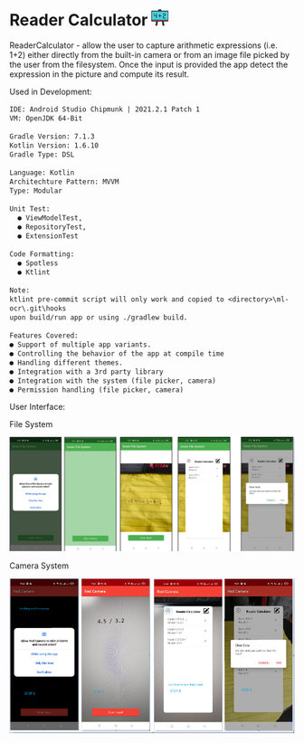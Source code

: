 # Reader Calculator   ![alt text](https://github.com/johnjake/ml-ocr/blob/master/calc.png)

ReaderCalculator - allow the user to capture arithmetic expressions (i.e. 1+2) either directly from the built-in camera or from an image file picked by the user from the filesystem. Once the input is provided the app detect the expression in the picture and compute its result.

Used in Development: 

    IDE: Android Studio Chipmunk | 2021.2.1 Patch 1
    VM: OpenJDK 64-Bit

    Gradle Version: 7.1.3
    Kotlin Version: 1.6.10
    Gradle Type: DSL

    Language: Kotlin
    Architechture Pattern: MVVM
    Type: Modular
    
    Unit Test: 
      ● ViewModelTest, 
      ● RepositoryTest, 
      ● ExtensionTest
    
    Code Formatting: 
      ● Spotless 
      ● Ktlint
    
    Note: 
    ktlint pre-commit script will only work and copied to <directory>\ml-ocr\.git\hooks
    upon build/run app or using ./gradlew build.
    
    Features Covered:
    ● Support of multiple app variants.
    ● Controlling the behavior of the app at compile time
    ● Handling different themes.
    ● Integration with a 3rd party library
    ● Integration with the system (file picker, camera)
    ● Permission handling (file picker, camera)

   
   User Interface:
   
   File System
   
  ![alt text](https://github.com/johnjake/ml-ocr/blob/master/file_system.png)
  
  Camera System
  
  ![alt text](https://github.com/johnjake/ml-ocr/blob/master/camera_system.png)
  



